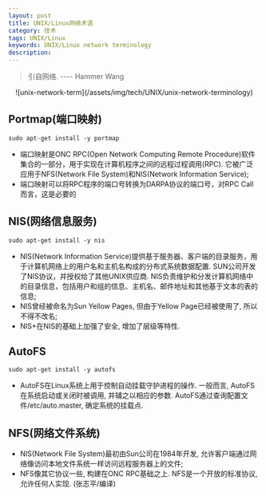 ```yaml
---
layout: post
title: UNIX/Linux网络术语
category: 技术
tags: UNIX/Linux
keywords: UNIX/Linux network terminology
description: 
---
```


> 引自网络. ---- Hammer Wang


<center>  
![unix-network-term](/assets/img/tech/UNIX/unix-network-terminology)
</center>  

## Portmap(端口映射)  

```
sudo apt-get install -y portmap
```  
  
- 端口映射是ONC RPC(Open Network Computing Remote Procedure)软件集合的一部分，用于实现在计算机程序之间的远程过程调用(RPC). 它被广泛应用于NFS(Network File System)和NIS(Network Information Service);  
- 端口映射可以将RPC程序的端口号转换为DARPA协议的端口号，对RPC Call而言，这是必要的  


## NIS(网络信息服务)  
  
```
sudo apt-get install -y nis
```  

- NIS(Network Information Service)提供基于服务器、客户端的目录服务，用于计算机网络上的用户名和主机名构成的分布式系统数据配置. SUN公司开发了NIS协议，并授权给了其他UNIX供应商. NIS负责维护和分发计算机网络中的目录信息，包括用户和组的信息、主机名、邮件地址和其他基于文本的表的信息;  
- NIS曾经被命名为Sun Yellow Pages, 但由于Yellow Page已经被使用了, 所以不得不改名;  
- NIS+在NIS的基础上加强了安全, 增加了层级等特性.  


## AutoFS  

```
sudo apt-get install -y autofs 
```   

- AutoFS在Linux系统上用于控制自动挂载守护进程的操作. 一般而言, AutoFS在系统启动或关闭时被调用, 并辅之以相应的参数. AutoFS通过查询配置文件/etc/auto.master, 确定系统的挂载点.  



## NFS(网络文件系统)  

- NIS(Network File System)最初由Sun公司在1984年开发, 允许客户端通过网络像访问本地文件系统一样访问远程服务器上的文件;  
- NFS像其它协议一些, 构建在ONC RPC基础之上. NFS是一个开放的标准协议, 允许任何人实现. (张志平/编译)